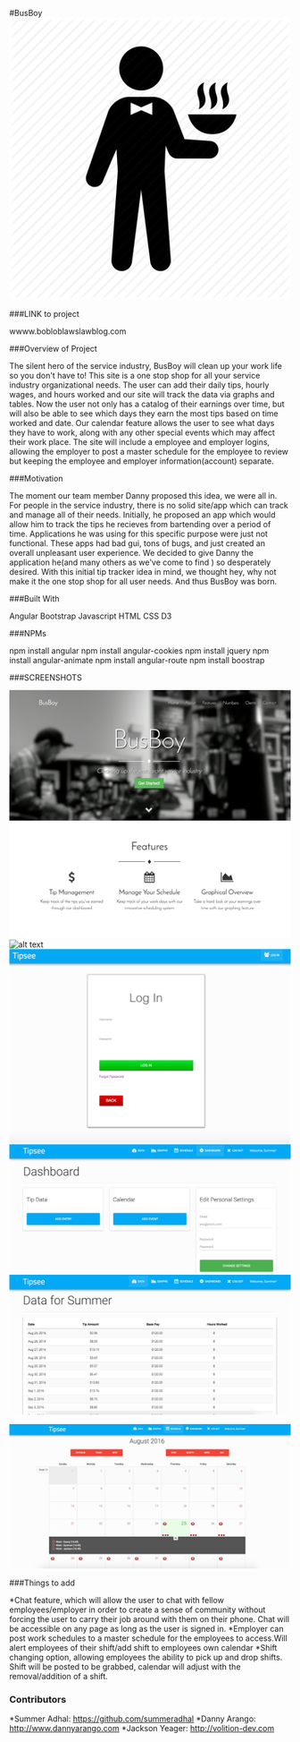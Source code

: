 #BusBoy  ![alt text](screenshots/BusBoytemplogo.png )

###LINK to project

 wwww.bobloblawslawblog.com

###Overview of Project

The silent hero of the service industry, BusBoy will clean up your work life so you don't have to! This site is a one stop shop for all your service industry organizational needs. The user can add their daily tips, hourly wages, and hours worked and our site will track the data via graphs and tables. Now the user not only has a catalog of their earnings over time, but will also be able to see which days they earn the most tips based on time worked and date. Our calendar feature allows the user to see what days they have to work, along with any other special events which may affect their work place. The site will include a employee and employer logins, allowing the employer to post a master schedule for the employee to review but keeping the employee and employer information(account) separate. 



###Motivation

The moment our team member Danny proposed this idea, we were all in. For people in the service industry, there is no solid site/app which can track and manage all of their needs. Initially, he proposed an app which would allow him to track the tips he recieves from bartending over a period of time. Applications he was using for this specific purpose were just not functional. These apps had bad gui, tons of bugs, and just created an overall unpleasant user experience. We decided to give Danny the application he(and many others as we've come to find ) so desperately desired. With this initial tip tracker idea in mind, we thought hey, why not make it the one stop shop for all user needs. And thus BusBoy was born.



###Built With

Angular
Bootstrap
Javascript
HTML
CSS
D3



###NPMs

npm install angular
npm install angular-cookies
npm install jquery
npm install angular-animate
npm install angular-route
npm install boostrap



###SCREENSHOTS

![alt text](screenshots/initial.png "Landing page")
![alt text](screenshots/features.png "Features on landing page")
![alt text](screenshots/initialpagenumbers.png "Numbers relating to our user data")
![alt text](screenshots/login.png "Log in page")
![alt text](screenshots/dashboard.png "Dashboard page")
![alt text](screenshots/datachart.png "Data table")
<!-- ![alt text](screenshots/datagraphs.png "Description goes here") -->
![alt text](screenshots/calendar.png "User calendar")



###Things to add

*Chat feature, which will allow the user to chat with fellow employees/employer in order to create a sense of community without forcing the user to carry their job around with them on their phone. Chat will be accessible on any page as long as the user is signed in.
*Employer can post work schedules to a master schedule for the employees to access.Will alert employees of their shift/add shift to employees own calendar
*Shift changing option, allowing employees the ability to pick up and drop shifts. Shift will be posted to be grabbed, calendar will adjust with the removal/addition of a shift.



### Contributors

*Summer Adhal: https://github.com/summeradhal
*Danny Arango: http://www.dannyarango.com
*Jackson Yeager: http://volition-dev.com


